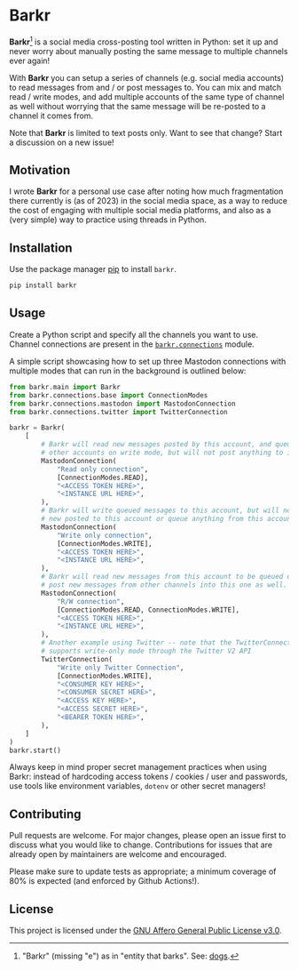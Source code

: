 # Barkr

**Barkr**[^1] is a social media cross-posting tool written in Python: set it up and never worry about manually posting the same message to multiple channels ever again!

With **Barkr** you can setup a series of channels (e.g. social media accounts) to read messages from and / or post messages to. You can mix and match read / write modes, and add multiple accounts of the same type of channel as well without worrying that the same message will be re-posted to a channel it comes from.

Note that **Barkr** is limited to text posts only. Want to see that change? Start a discussion on a new issue!

[^1]: "Barkr" (missing "e") as in "entity that barks". See: [dogs](https://en.wikipedia.org/wiki/Dog).

## Motivation

I wrote **Barkr** for a personal use case after noting how much fragmentation there currently is (as of 2023) in the social media space, as a way to reduce the cost of engaging with multiple social media platforms, and also as a (very simple) way to practice using threads in Python.

## Installation

Use the package manager [pip](https://pip.pypa.io/en/stable/) to install `barkr`.

```bash
pip install barkr
```

## Usage

Create a Python script and specify all the channels you want to use. Channel connections are present in the [`barkr.connections`](./barkr/connections/) module.

A simple script showcasing how to set up three Mastodon connections with multiple modes that can run in the background is outlined below:

```python
from barkr.main import Barkr
from barkr.connections.base import ConnectionModes
from barkr.connections.mastodon import MastodonConnection
from barkr.connections.twitter import TwitterConnection

barkr = Barkr(
    [
        # Barkr will read new messages posted by this account, and queue them to
        # other accounts on write mode, but will not post anything to it.
        MastodonConnection(
            "Read only connection",
            [ConnectionModes.READ],
            "<ACCESS TOKEN HERE>",
            "<INSTANCE URL HERE>",
        ),
        # Barkr will write queued messages to this account, but will not read anything
        # new posted to this account or queue anything from this account to other ones.
        MastodonConnection(
            "Write only connection",
            [ConnectionModes.WRITE],
            "<ACCESS TOKEN HERE>",
            "<INSTANCE URL HERE>",
        ),
        # Barkr will read new messages from this account to be queued onto others, and will
        # post new messages from other channels into this one as well.
        MastodonConnection(
            "R/W connection",
            [ConnectionModes.READ, ConnectionModes.WRITE],
            "<ACCESS TOKEN HERE>",
            "<INSTANCE URL HERE>",
        ),
        # Another example using Twitter -- note that the TwitterConnection only
        # supports write-only mode through the Twitter V2 API
        TwitterConnection(
            "Write only Twitter Connection",
            [ConnectionModes.WRITE],
            "<CONSUMER KEY HERE>",
            "<CONSUMER SECRET HERE>",
            "<ACCESS KEY HERE>",
            "<ACCESS SECRET HERE>",
            "<BEARER TOKEN HERE>",
        ),
    ]
)
barkr.start()
```

Always keep in mind proper secret management practices when using Barkr: instead of hardcoding access tokens / cookies / user and passwords, use tools like environment variables, `dotenv` or other secret managers!

## Contributing

Pull requests are welcome. For major changes, please open an issue first to discuss what you would like to change. Contributions for issues that are already open by maintainers are welcome and encouraged.

Please make sure to update tests as appropriate; a minimum coverage of 80% is expected (and enforced by Github Actions!).

## License

This project is licensed under the [GNU Affero General Public License v3.0](./LICENSE).
